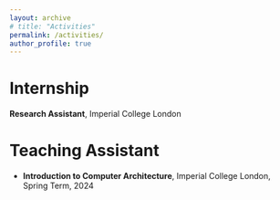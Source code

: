 ```yaml
---
layout: archive
# title: "Activities"
permalink: /activities/
author_profile: true
---
```



Internship
====
**Research Assistant**, Imperial College London


Teaching Assistant
====
* **Introduction to Computer Architecture**, Imperial College London, Spring Term, 2024
